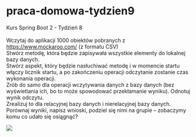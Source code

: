 # praca-domowa-tydzien9
Kurs Spring Boot 2 - Tydzień 8
<br><br>
Wczytaj do aplikacji 1000 obiektów pobranych z https://www.mockaroo.com/ (z formatu CSV)<br>
Stwórz metodę, która będzie zapisywała wszystkie elementy do lokalnej bazy danych.<br>
Stwórz aspekt, który będzie nasłuchiwać metodę i w momencie startu włączy licznik startu, a po zakończeniu operacji odczytanie zostanie czas wykonania operacji.<br>
Zrób do samo dla operacji wczytywania danych z bazy danych (bez wyświetlania ich, bo to może spowodować przekłamanie wyniku). Odnotuj wynik odczytu.<br>
Zrealizuj to dla relacyjnej bazy danych i nierelacyjnej bazy danych. Porównaj wyniki, napisz wnioski, podziel się nimi na grupie – zobaczymy komu co udało się osiągnąć?<br>

<img src="https://cdn.discordapp.com/attachments/806171821669744711/819970371842211840/time.PNG"/>
